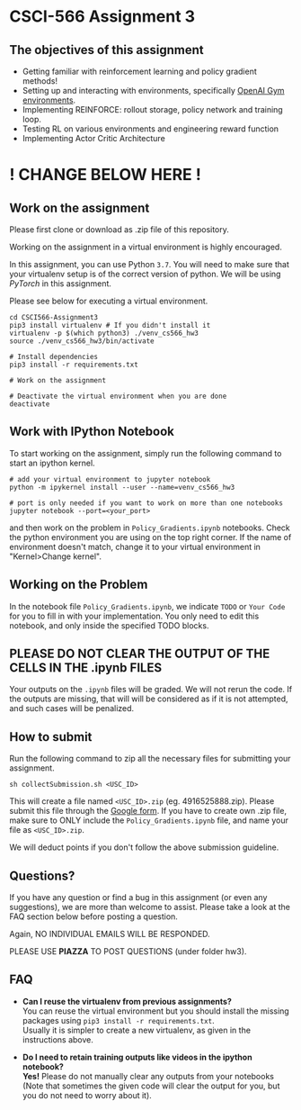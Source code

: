 # CSCI-566 Assignment 3

## The objectives of this assignment
* Getting familiar with reinforcement learning and policy gradient methods!
* Setting up and interacting with environments, specifically [OpenAI Gym environments](https://github.com/openai/gym).
* Implementing REINFORCE: rollout storage, policy network and training loop.
* Testing RL on various environments and engineering reward function
* Implementing Actor Critic Architecture


# ! CHANGE BELOW HERE !

## Work on the assignment
Please first clone or download as .zip file of this repository.

Working on the assignment in a virtual environment is highly encouraged.

In this assignment, you can use Python `3.7`.
You will need to make sure that your virtualenv setup is of the correct version of python.
We will be using *PyTorch* in this assignment.

Please see below for executing a virtual environment.
```shell
cd CSCI566-Assignment3
pip3 install virtualenv # If you didn't install it
virtualenv -p $(which python3) ./venv_cs566_hw3
source ./venv_cs566_hw3/bin/activate

# Install dependencies
pip3 install -r requirements.txt

# Work on the assignment

# Deactivate the virtual environment when you are done
deactivate
```

## Work with IPython Notebook
To start working on the assignment, simply run the following command to start an ipython kernel.
```shell
# add your virtual environment to jupyter notebook
python -m ipykernel install --user --name=venv_cs566_hw3

# port is only needed if you want to work on more than one notebooks
jupyter notebook --port=<your_port>

```
and then work on the problem in `Policy_Gradients.ipynb` notebooks.
Check the python environment you are using on the top right corner.
If the name of environment doesn't match, change it to your virtual environment in "Kernel>Change kernel".

## Working on the Problem
In the notebook file `Policy_Gradients.ipynb`, we indicate `TODO` or `Your Code` for you to fill in with your implementation.
You only need to edit this notebook, and only inside the specified TODO blocks.

## PLEASE DO NOT CLEAR THE OUTPUT OF THE CELLS IN THE .ipynb FILES
Your outputs on the `.ipynb` files will be graded. We will not rerun the code. If the outputs are missing, that will will be considered as if it is not attempted, and such cases will be penalized.

## How to submit

Run the following command to zip all the necessary files for submitting your assignment.

```shell
sh collectSubmission.sh <USC_ID>
```

This will create a file named `<USC_ID>.zip` (eg. 4916525888.zip). Please submit this file through the [Google form](https://forms.gle/Q5AmgG1iXWqD1oQQ8).
If you have to create own .zip file, make sure to ONLY include the `Policy_Gradients.ipynb` file, and name your file as `<USC_ID>.zip`.

We will deduct points if you don't follow the above submission guideline.

## Questions?
If you have any question or find a bug in this assignment (or even any suggestions), we are
more than welcome to assist. Please take a look at the FAQ section below before posting a question.

Again, NO INDIVIDUAL EMAILS WILL BE RESPONDED.

PLEASE USE **PIAZZA** TO POST QUESTIONS (under folder hw3).


## FAQ

- **Can I reuse the virtualenv from previous assignments?**  
You can reuse the virtual environment but you should install the missing packages using `pip3 install -r requirements.txt`.  
Usually it is simpler to create a new virtualenv, as given in the instructions above.

- **Do I need to retain training outputs like videos in the ipython notebook?**  
**Yes!** Please do not manually clear any outputs from your notebooks (Note that sometimes the given code will clear the output for you, but you do not need to worry about it).